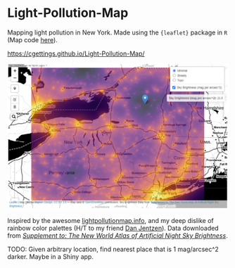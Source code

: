 # Light-Pollution-Map

Mapping light pollution in New York. Made using the `{leaflet}` package in `R` (Map code [here](/code/Light%20Pollution%20Map.R)).

https://cgettings.github.io/Light-Pollution-Map/

[![Screenshot of map](screenshot.png)](https://cgettings.github.io/Light-Pollution-Map/)

Inspired by the awesome [lightpollutionmap.info](https://www.lightpollutionmap.info/#zoom=6.90&lat=5302607&lon=-8417855&layers=B0FFFFFTFFFFFFFFF), and my deep dislike of rainbow color palettes (H/T to my friend [Dan Jentzen](https://www.brighterboston.org/staff)). Data downloaded from [*Supplement to: The New World Atlas of Artificial Night Sky Brightness*](http://doi.org/10.5880/GFZ.1.4.2016.001).

TODO: Given arbitrary location, find nearest place that is 1 mag/arcsec^2 darker. Maybe in a Shiny app.
